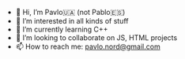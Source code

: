- 👋 Hi, I’m Pavlo🇺🇦 (not Pablo🇪🇸)
- 👀 I’m interested in all kinds of stuff
- 🌱 I’m currently learning C++
- 🤝 I’m looking to collaborate on JS, HTML projects
- 📫 How to reach me: pavlo.nord@gmail.com

<!---
padre-paulas/padre-paulas is a ✨ special ✨ repository because its `README.md` (this file) appears on your GitHub profile.
You can click the Preview link to take a look at your changes.
--->
